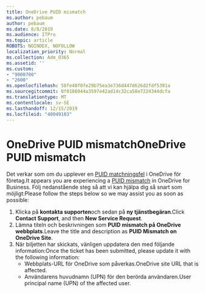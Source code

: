 ```yaml
---
title: OneDrive PUID mismatch
ms.author: pebaum
author: pebaum
ms.date: 8/8/2019
ms.audience: ITPro
ms.topic: article
ROBOTS: NOINDEX, NOFOLLOW
localization_priority: Normal
ms.collection: Adm_O365
ms.assetid: ''
ms.custom:
- "9000700"
- "2600"
ms.openlocfilehash: 58fe40f0fe29b75ea3e736d447d626d2fdf5391a
ms.sourcegitcommit: 0f0186044a3597e42ad14c32ca58e7224344dcfa
ms.translationtype: MT
ms.contentlocale: sv-SE
ms.lasthandoff: 12/15/2019
ms.locfileid: "40049103"
---
```

# <a name="onedrive-puid-mismatch"></a><span data-ttu-id="08e9d-102">OneDrive PUID mismatch</span><span class="sxs-lookup"><span data-stu-id="08e9d-102">OneDrive PUID mismatch</span></span>
<span data-ttu-id="08e9d-103">Det verkar som om du upplever en [PUID matchningsfel](https://docs.microsoft.com/sharepoint/support/administration/access-denied-or-need-permission-error-sharepoint-online-or-onedrive-for-business#when-accessing-a-onedrive-site) i OneDrive för företag.</span><span class="sxs-lookup"><span data-stu-id="08e9d-103">It appears you are experiencing a [PUID mismatch](https://docs.microsoft.com/sharepoint/support/administration/access-denied-or-need-permission-error-sharepoint-online-or-onedrive-for-business#when-accessing-a-onedrive-site) in OneDrive for Business.</span></span> <span data-ttu-id="08e9d-104">Följ nedanstående steg så att vi kan hjälpa dig så snart som möjligt:</span><span class="sxs-lookup"><span data-stu-id="08e9d-104">Please follow the steps below so we may assist you as soon as possible:</span></span>

1. <span data-ttu-id="08e9d-105">Klicka på **kontakta supporten**och sedan på **ny tjänstbegäran**.</span><span class="sxs-lookup"><span data-stu-id="08e9d-105">Click **Contact Support**, and then **New Service Request**.</span></span>
2. <span data-ttu-id="08e9d-106">Lämna titeln och beskrivningen som **PUID mismatch på OneDrive webbplats**.</span><span class="sxs-lookup"><span data-stu-id="08e9d-106">Leave the title and description as **PUID Mismatch on OneDrive Site**.</span></span>
3. <span data-ttu-id="08e9d-107">När biljetten har skickats, vänligen uppdatera den med följande information:</span><span class="sxs-lookup"><span data-stu-id="08e9d-107">Once the ticket has been submitted, please update it with the following information:</span></span>
    - <span data-ttu-id="08e9d-108">Webbplats-URL för OneDrive som påverkas.</span><span class="sxs-lookup"><span data-stu-id="08e9d-108">OneDrive site URL that is affected.</span></span>
    - <span data-ttu-id="08e9d-109">Användarens huvudnamn (UPN) för den berörda användaren.</span><span class="sxs-lookup"><span data-stu-id="08e9d-109">User principal name (UPN) of the affected user.</span></span>



